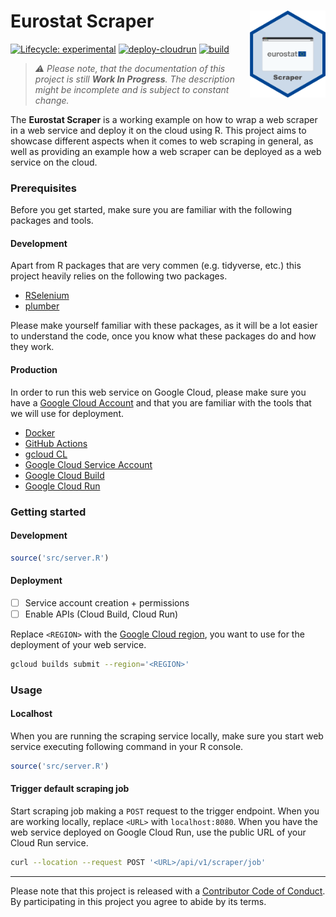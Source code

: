 
<!-- README.md is generated from README.Rmd. Please edit that file -->

# Eurostat Scraper <img src="man/figures/logo.png" align="right" height="139"/>

<!-- badges: start -->

[![Lifecycle:
experimental](https://lifecycle.r-lib.org/articles/figures/lifecycle-experimental.svg)](https://lifecycle.r-lib.org/articles/stages.html#experimental)
[![deploy-cloudrun](https://github.com/data-for-good-concepts/eurostat-scraper/actions/workflows/deploy-cloudrun.yaml/badge.svg)](https://github.com/data-for-good-concepts/eurostat-scraper/actions/workflows/deploy-cloudrun.yaml)
[![build](https://github.com/data-for-good-concepts/eurostat-scraper/actions/workflows/dry-run-docker-build.yaml/badge.svg)](https://github.com/data-for-good-concepts/eurostat-scraper/actions/workflows/dry-run-docker-build.yaml)

<!-- badges: end -->

> *⚠️ Please note, that the documentation of this project is still
> **Work In Progress**. The description might be incomplete and is
> subject to constant change.*

The **Eurostat Scraper** is a working example on how to wrap a web
scraper in a web service and deploy it on the cloud using R. This
project aims to showcase different aspects when it comes to web scraping
in general, as well as providing an example how a web scraper can be
deployed as a web service on the cloud.

### Prerequisites

Before you get started, make sure you are familiar with the following
packages and tools.

#### Development

Apart from R packages that are very commen (e.g. tidyverse, etc.) this
project heavily relies on the following two packages.

- [RSelenium](https://docs.ropensci.org/RSelenium/)  
- [plumber](https://www.rplumber.io/)

Please make yourself familiar with these packages, as it will be a lot
easier to understand the code, once you know what these packages do and
how they work.

#### Production

In order to run this web service on Google Cloud, please make sure you
have a [Google Cloud Account](https://cloud.google.com/) and that you
are familiar with the tools that we will use for deployment.

- [Docker](https://docker-curriculum.com/)  
- [GitHub
  Actions](https://github.blog/2022-06-03-a-beginners-guide-to-ci-cd-and-automation-on-github/)
- [gcloud CL](https://cloud.google.com/sdk/gcloud)  
- [Google Cloud Service
  Account](https://cloud.google.com/iam/docs/service-accounts)  
- [Google Cloud
  Build](https://cloud.google.com/build/docs/overview#:~:text=Cloud%20Build%20is%20a%20service,Docker%20containers%20or%20Java%20archives.)  
- [Google Cloud
  Run](https://cloud.google.com/run/docs/overview/what-is-cloud-run)

### Getting started

#### Development

``` r
source('src/server.R')
```

#### Deployment

- [ ] Service account creation + permissions
- [ ] Enable APIs (Cloud Build, Cloud Run)

Replace `<REGION>` with the [Google Cloud
region](https://cloud.google.com/compute/docs/regions-zones), you want
to use for the deployment of your web service.

``` bash
gcloud builds submit --region='<REGION>'
```

### Usage

#### Localhost

When you are running the scraping service locally, make sure you start
web service executing following command in your R console.

``` r
source('src/server.R')
```

#### Trigger default scraping job

Start scraping job making a `POST` request to the trigger endpoint. When
you are working locally, replace `<URL>` with `localhost:8080`. When you
have the web service deployed on Google Cloud Run, use the public URL of
your Cloud Run service.

``` bash
curl --location --request POST '<URL>/api/v1/scraper/job'
```

------------------------------------------------------------------------

Please note that this project is released with a [Contributor Code of
Conduct](CODE_OF_CONDUCT.md). By participating in this project you agree
to abide by its terms.

